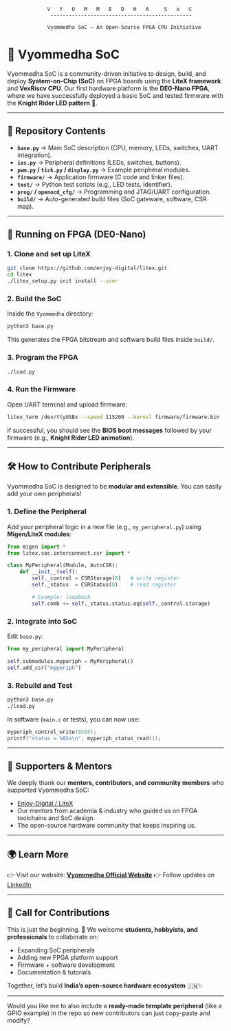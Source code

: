  
                 
                 V   Y   O   M   M   E   D   H   A     S   o   C
                  ----------------------------------------------

                 Vyommedha SoC — An Open-Source FPGA CPU Initiative




# 🌌 Vyommedha SoC

Vyommedha SoC is a community-driven initiative to design, build, and deploy **System-on-Chip (SoC)** on FPGA boards using the **LiteX framework** and **VexRiscv CPU**.
Our first hardware platform is the **DE0-Nano FPGA**, where we have successfully deployed a basic SoC and tested firmware with the **Knight Rider LED pattern** 🚦.

---

## 📂 Repository Contents

* **`base.py`** → Main SoC description (CPU, memory, LEDs, switches, UART integration).
* **`ios.py`** → Peripheral definitions (LEDs, switches, buttons).
* **`pwm.py` / `tick.py` / `display.py`** → Example peripheral modules.
* **`firmware/`** → Application firmware (C code and linker files).
* **`test/`** → Python test scripts (e.g., LED tests, identifier).
* **`prog/` / `openocd_cfg/`** → Programming and JTAG/UART configuration.
* **`build/`** → Auto-generated build files (SoC gateware, software, CSR map).

---

## 🚀 Running on FPGA (DE0-Nano)

### 1. Clone and set up LiteX

```bash
git clone https://github.com/enjoy-digital/litex.git
cd litex
./litex_setup.py init install --user
```

### 2. Build the SoC

Inside the `Vyommedha` directory:

```bash
python3 base.py
```

This generates the FPGA bitstream and software build files inside `build/`.

### 3. Program the FPGA

```bash
./load.py
```

### 4. Run the Firmware

Open UART terminal and upload firmware:

```bash
litex_term /dev/ttyUSBx --speed 115200 --kernel firmware/firmware.bin
```

If successful, you should see the **BIOS boot messages** followed by your firmware (e.g., **Knight Rider LED animation**).

---

## 🛠️ How to Contribute Peripherals

Vyommedha SoC is designed to be **modular and extensible**. You can easily add your own peripherals!

### 1. Define the Peripheral

Add your peripheral logic in a new file (e.g., `my_peripheral.py`) using **Migen/LiteX modules**:

```python
from migen import *
from litex.soc.interconnect.csr import *

class MyPeripheral(Module, AutoCSR):
    def __init__(self):
        self._control = CSRStorage(8)   # write register
        self._status  = CSRStatus(8)    # read register

        # Example: loopback
        self.comb += self._status.status.eq(self._control.storage)
```

### 2. Integrate into SoC

Edit `base.py`:

```python
from my_peripheral import MyPeripheral

self.submodules.myperiph = MyPeripheral()
self.add_csr("myperiph")
```

### 3. Rebuild and Test

```bash
python3 base.py
./load.py
```

In software (`main.c` or tests), you can now use:

```c
myperiph_control_write(0x55);
printf("status = %02x\n", myperiph_status_read());
```

---

## 🙌 Supporters & Mentors

We deeply thank our **mentors, contributors, and community members** who supported Vyommedha SoC:

* [Enjoy-Digital / LiteX](https://github.com/enjoy-digital/litex)
* Our mentors from academia & industry who guided us on FPGA toolchains and SoC design.
* The open-source hardware community that keeps inspiring us.

---

## 🌍 Learn More

👉 Visit our website: [**Vyommedha Official Website**](https://vyommedha.org)
👉 Follow updates on [LinkedIn](https://linkedin.com)

---

## 📢 Call for Contributions

This is just the beginning. 🚀
We welcome **students, hobbyists, and professionals** to collaborate on:

* Expanding SoC peripherals
* Adding new FPGA platform support
* Firmware + software development
* Documentation & tutorials

Together, let’s build **India’s open-source hardware ecosystem** 🇮🇳✨

---

Would you like me to also include a **ready-made template peripheral** (like a GPIO example) in the repo so new contributors can just copy-paste and modify?
